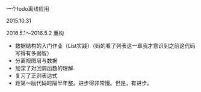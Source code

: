 一个todo离线应用

2015.10.31

2016.5.1～2016.5.2 重构

- 数据结构的入门作业（List实践）（妈的看了列表这一章我才意识到之前这代码写得有多弱智）
- 分离视图层与数据
- 加深了对回调函数的理解
- 复习了正则表达式
- 距第一版代码时隔半年整。进步得非常慢。但是，有进步。
